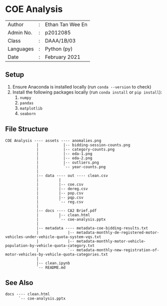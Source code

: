 # COE Analysis

|                   |   |                       |
|-------------------|---|-----------------------|
|   Author          | : |   Ethan Tan Wee En    |
|   Admin No.       | : |   p2012085            |
|   Class           | : |   DAAA/1B/03          |
|   Languages       | : |   Python (py)         |
|   Date            | : |   February 2021       |

## Setup

1.  Ensure Anaconda is installed locally (run `conda --version` to check)
2.  Install the following packages locally (run `conda install` or `pip install`):
    1.  `numpy`
    2.  `pandas`
    3.  `matplotlib`
    4.  `seaborn`

## File Structure

    COE Analysis ---- assets ---- anomalies.png
                  |           |-- bidding-session-counts.png
                  |           |-- category-counts.png
                  |           |-- eda-1.png
                  |           |-- eda-2.png
                  |           |-- outliers.png
                  |           `-- year-counts.png
                  |
                  |-- data ---- out ---- clean.csv
                  |         |
                  |         |-- coe.csv
                  |         |-- dereg.csv
                  |         |-- pop.csv
                  |         |-- pqp.csv
                  |         `-- reg.csv
                  |
                  |-- docs ---- CA2 Brief.pdf
                  |         |-- clean.html
                  |         `-- coe-analysis.pptx
                  |
                  |-- metadata ---- metadata-coe-bidding-results.txt
                  |             |-- metadata-monthly-de-registered-motor-vehicles-under-vehicle-quota-system-vqs.txt
                  |             |-- metadata-monthly-motor-vehicle-population-by-vehicle-quota-category.txt
                  |             `-- metadata-monthly-new-registration-of-motor-vehicles-by-vehicle-quota-categories.txt
                  |
                  |-- clean.ipynb
                  `-- README.md

## See Also

    docs ---- clean.html
          `-- coe-analysis.pptx